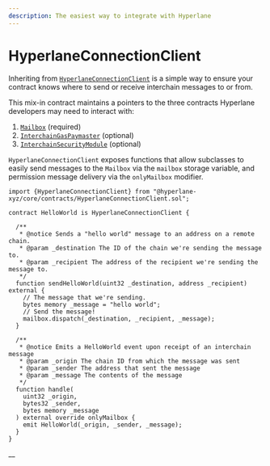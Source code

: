 ```yaml
---
description: The easiest way to integrate with Hyperlane
---
```


# HyperlaneConnectionClient

Inheriting from [`HyperlaneConnectionClient`](https://github.com/hyperlane-xyz/hyperlane-monorepo/blob/main/solidity/contracts/HyperlaneConnectionClient.sol) is a simple way to ensure your contract knows where to send or receive interchain messages to or from.

This mix-in contract maintains a pointers to the three contracts Hyperlane developers may need to interact with:

1. [`Mailbox`](../../../protocol/messaging.md) (required)
2. [`InterchainGasPaymaster`](../../../build-with-hyperlane/guides/paying-for-interchain-gas/interchain-gas-paymasters.md) (optional)
3. [`InterchainSecurityModule`](../../../protocol/sovereign-consensus/) (optional)

`HyperlaneConnectionClient` exposes functions that allow subclasses to easily send messages to the `Mailbox` via the `mailbox` storage variable, and permission message delivery via the `onlyMailbox` modifier.

```solidity
import {HyperlaneConnectionClient} from "@hyperlane-xyz/core/contracts/HyperlaneConnectionClient.sol";

contract HelloWorld is HyperlaneConnectionClient {
  
  /**
   * @notice Sends a "hello world" message to an address on a remote chain.
   * @param _destination The ID of the chain we're sending the message to.
   * @param _recipient The address of the recipient we're sending the message to.
   */
  function sendHelloWorld(uint32 _destination, address _recipient) external {
    // The message that we're sending.
    bytes memory _message = "hello world";
    // Send the message! 
    mailbox.dispatch(_destination, _recipient, _message);
  }

  /**
   * @notice Emits a HelloWorld event upon receipt of an interchain message
   * @param _origin The chain ID from which the message was sent
   * @param _sender The address that sent the message
   * @param _message The contents of the message
   */
  function handle(
    uint32 _origin,
    bytes32 _sender,
    bytes memory _message
  ) external override onlyMailbox {
    emit HelloWorld(_origin, _sender, _message);
  }
}
```

\_\_
